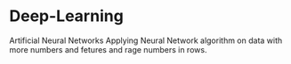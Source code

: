 # Deep-Learning
Artificial Neural Networks
Applying Neural Network algorithm on data with more numbers and fetures and rage numbers in rows.
